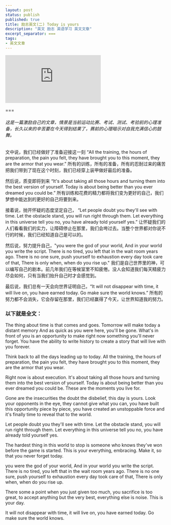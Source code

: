 ```yaml
---
layout: post
status: publish
published: true
title: 励志英文(二) Today is yours
description: "英文 励志 英语学习 英文文章"
excerpt_separator: ===
tags:
- 英文文章
---
```


<iframe frameborder="0" src="https://v.qq.com/txp/iframe/player.html?vid=t0503w4dby9" allowFullScreen="true"></iframe>

===

###### 这是一篇激励自己的文章，情景是当前运动比赛、考试、测试、考验前的心理准备，长久以来的辛苦要在今天得到结果了，赛前的心理暗示对自我充满信心的鼓舞。

文中说，我们已经做好了准备迎接这一刻 “All the training, the hours of preparation, the pain you felt, they have brought you to this moment, they are the armor that you wear.” 所有的训练，所有的准备，所有的忍耐过来的痛苦把我们带到了现在这个时刻，我们已经穿上装甲做好最后的准备。

然后说，质变即将到来 “It's about taking all those hours and turning them into the best version of yourself. Today is about being better than you ever dreamed you could be.” 所有训练和花费的精力都将我们变为更好的自己，我们梦想中能达到的更好的自己将要到来。

接着说，抛开怀疑的态度坚定自己， “Let people doubt you they'll see with time. Let the obstacle stand, you will run right through them. Let everything in this universe tell you no, you have already told yourself yes.” 让怀疑我们的人们看看我们的实力，让障碍停止在那里，我们会垮过去。当整个世界都对你说不行的时候，我们已经知道自己是可以的。

然后说，努力提升自己，"you were the god of your world, And in your world you write the script. There is no tired, you left that in the wait room years ago. There is no one sure, push yourself to exhaustion every day took care of that, There is only when, when do you rise up." 我们是自己世界里的神，可以编写自己的剧本。前几年我们在等候室里不知疲倦。没人会知道我们每天精疲力尽会如何，只有当我们抬升自己时才会感觉到。

最后说，我们总有一天会向世界证明自己，“It will not disappear with time, it will live on, you have earned today. Go make sure the world knows.” 所有的努力都不会消失，它会存留在那里，我们已经赢得了今天，让世界知道我的努力。

### 以下就是全文：

The thing about time is that comes and goes. Tomorrow will make today a distant memory And as quick as you were here, you'll be gone. What's in front of you is an opportunity to make right now something you'll never forget. You have the ability to write history to create a story that will live with you forever.

Think back to all the days leading up to today. All the training, the hours of preparation, the pain you felt, they have brought you to this moment, they are the armor that you wear.

Right now is about execution. It's about taking all those hours and turning them into the best version of yourself. Today is about being better than you ever dreamed you could be. These are the moments you live for.

Gone are the insecurities the doubt the disbelief, this day is yours. Look your opponents in the eye, they cannot give what you can, you have built this opportunity piece by piece, you have created an unstoppable force and it's finally time to reveal that to the world.

Let people doubt you they'll see with time. Let the obstacle stand, you will run right through them. Let everything in this universe tell you no, you have already told yourself yes.

The hardest thing in this world to stop is someone who knows they've won before the game is started. This is your everything, embracing. Make it, so that you never forget today.

you were the god of your world, And in your world you write the script. There is no tired, you left that in the wait room years ago. There is no one sure, push yourself to exhaustion every day took care of that, There is only when, when do you rise up.

There some a point when you just given too much, you sacrifice is too great, to accept anything but the very best, everything else is noise. This is your day.

It will not disappear with time, it will live on, you have earned today. Go make sure the world knows.

